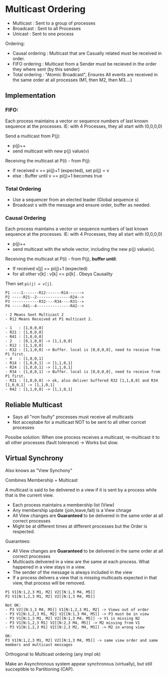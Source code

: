 # Multicast Ordering
- Multicast : Sent to a group of processes
- Broadcast : Sent to all Processes
- Unicast : Sent to one process

Ordering:

- Causal ordering : Multicast that are Casually related must be received in order.
- FIFO ordering : Multicast from a Sender must be recieved in the order they where sent (by this sender)
- Total ordering : "Atomic Broadcast", Ensures All events are received in the same order at all processes (M1, then M2, then M3....)

## Implementation

### FIFO:

Each process maintains a vector or sequence numbers of last known sequence at the processes.
IE: with 4 Processes, they all start with (0,0,0,0)

Send a multicast from P(j):

- p(j)++
- send multicast with new p(j) value(v)

Receiving the multicast at P(i) - from P(j):

- If received v == pi(j)+1 (expected), set pi(j) = v
- else : Buffer until v == pi(j)+1 becomes true 

### Total Ordering
- Use a sequencer from an elected leader (Global sequence s)
- Broadcast s with the message and ensure order, buffer as needed.

### Causal Ordering

Each process maintains a vector or sequence numbers of last known sequence at the processes.
IE: with 4 Processes, they all start with (0,0,0,0)

- p(j)++
- send multicast with the whole vector, including the new p(j) value(v).

Receiving the multicast at P(i) - from P(j), **buffer until**: 
- If received v[j] == pi(j)+1 (expected)
- for all other v[k] : v[k] <= pi[k]  . Obeys Causality

Then set `pi(j) = v[j]`.

```
P1 ----1-------R12-------R14------>
P2 -----R21--2---------------R24-->
P3 ------------R32----R34----R31-->
P4 -----R41--4---------------R42-->

- 2 Means Sent Multicast 2
- R12 Means Received at P1 multicast 2.

- 1   : [1,0,0,0]
- R21 : [1,0,0,0]
- R41 : [1,0,0,0]
- 2   : [0,1,0,0] -> [1,1,0,0]
- R12 : [1,1,0,0]
- R32 : [1,1,0,0] -> Buffer. local is [0,0,0,0], need to receive from P1 first.
- 4   : [1,0,0,1]
- R14 : [1,0,0,1] -> [1,1,0,1]
- R24 : [1,0,0,1] -> [1,1,0,1]
- R34 : [1,0,0,1] -> Buffer. local is [0,0,0,0], need to receive from P1 first.
- R31 : [1,0,0,0] -> ok, also deliver buffered R32 [1,1,0,0] and R34 [1,0,0,1] -> [1,1,0,1]
- R42 : [1,1,0,0] -> [1,1,0,1]
```

## Reliable Multicast

- Says all "non faulty" processes must receive all multicasts
- Not acceptabe for a multicast NOT to be sent to all other corrcet processes

Possibe solution: When one process receives a multicast, re-multicast it to all other processes (fault tolerance) -> Works but slow.

## Virtual Synchrony

Also knows as "View Synchony"

Combines Membership + Multicast

A multicast is said to be delivered in a view if it is sent by a process while that is the current view.

- Each process maintains a membership list (View)
- Any membership update (join,leave,fail) is a View chnage
- All View changes are **Guaranteed** to be delivered in the same order at all correct processes
- Might be at different times at different processes but the Order is respected.

Guarantees:

- All View changes are **Guaranteed** to be delivered in the same order at all correct processes
- Multicasts delivered in a view are the same at each process. What happened in a view stays in a view.
- The sender of the message is always included in the view
- If a process delivers a view that is missing multicasts expected in that view, that process will be removed.

```
P1 V1[N:1,2,3 M1, M2] V2[[N:1,3 M4, M5]]
P2 V1[N:1,2,3 M1, M2] V2[[N:1,3 M4, M5]]

Not OK:
- P3 V2[[N:1,3 M4, M5]] V1[N:1,2,3 M1, M2] -> Views out of order
- P3 V1[N:1,2,3 M1, M2] V2[[N:1,3 M4, M5]] -> P3 must be in view
- P3 V1[N:1,3 M1, M2] V2[[N:1,3 M4, M5]] -> V1 is missing N2
- P3 V1[N:1,2,3 M1] V2[[N:2,3 M4, M5]] -> M2 missing from V1
- P3 V1[N:1,2,3 M1] V2[[N:2,3 M2, M4, M5]] -> M2 in wrong view

OK:
P3 V1[N:1,2,3 M1, M2] V2[[N:1,3 M4, M5]] -> same view order and same members and multicast messages
```

Orthogonal to Multicast ordering (any impl ok)

Make an Asynchronous system appear synchronous (virtually), but still succeptible to Partitioning (CAP).